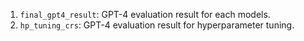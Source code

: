 1. `final_gpt4_result`: GPT-4 evaluation result for each models.
2. `hp_tuning_crs`: GPT-4 evaluation result for hyperparameter tuning.